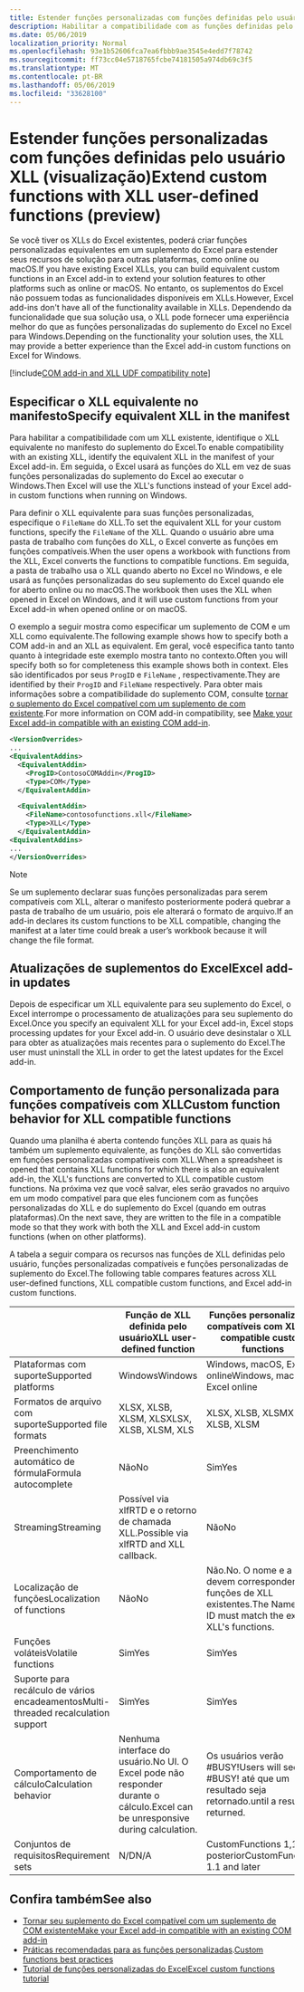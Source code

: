 ```yaml
---
title: Estender funções personalizadas com funções definidas pelo usuário XLL
description: Habilitar a compatibilidade com as funções definidas pelo usuário do Excel XLL que possuem funcionalidade equivalente às suas funções personalizadas (visualização)
ms.date: 05/06/2019
localization_priority: Normal
ms.openlocfilehash: 93e1b52606fca7ea6fbbb9ae3545e4edd7f78742
ms.sourcegitcommit: ff73cc04e5718765fcbe74181505a974db69c3f5
ms.translationtype: MT
ms.contentlocale: pt-BR
ms.lasthandoff: 05/06/2019
ms.locfileid: "33628100"
---
```

# <a name="extend-custom-functions-with-xll-user-defined-functions-preview"></a><span data-ttu-id="1afed-103">Estender funções personalizadas com funções definidas pelo usuário XLL (visualização)</span><span class="sxs-lookup"><span data-stu-id="1afed-103">Extend custom functions with XLL user-defined functions (preview)</span></span>

<span data-ttu-id="1afed-104">Se você tiver os XLLs do Excel existentes, poderá criar funções personalizadas equivalentes em um suplemento do Excel para estender seus recursos de solução para outras plataformas, como online ou macOS.</span><span class="sxs-lookup"><span data-stu-id="1afed-104">If you have existing Excel XLLs, you can build equivalent custom functions in an Excel add-in to extend your solution features to other platforms such as online or macOS.</span></span> <span data-ttu-id="1afed-105">No entanto, os suplementos do Excel não possuem todas as funcionalidades disponíveis em XLLs.</span><span class="sxs-lookup"><span data-stu-id="1afed-105">However, Excel add-ins don't have all of the functionality available in XLLs.</span></span> <span data-ttu-id="1afed-106">Dependendo da funcionalidade que sua solução usa, o XLL pode fornecer uma experiência melhor do que as funções personalizadas do suplemento do Excel no Excel para Windows.</span><span class="sxs-lookup"><span data-stu-id="1afed-106">Depending on the functionality your solution uses, the XLL may provide a better experience than the Excel add-in custom functions on Excel for Windows.</span></span>

[!include[COM add-in and XLL UDF compatibility note](../includes/xll-compatibility-note.md)]

## <a name="specify-equivalent-xll-in-the-manifest"></a><span data-ttu-id="1afed-107">Especificar o XLL equivalente no manifesto</span><span class="sxs-lookup"><span data-stu-id="1afed-107">Specify equivalent XLL in the manifest</span></span>

<span data-ttu-id="1afed-108">Para habilitar a compatibilidade com um XLL existente, identifique o XLL equivalente no manifesto do suplemento do Excel.</span><span class="sxs-lookup"><span data-stu-id="1afed-108">To enable compatibility with an existing XLL, identify the equivalent XLL in the manifest of your Excel add-in.</span></span> <span data-ttu-id="1afed-109">Em seguida, o Excel usará as funções do XLL em vez de suas funções personalizadas do suplemento do Excel ao executar o Windows.</span><span class="sxs-lookup"><span data-stu-id="1afed-109">Then Excel will use the XLL's functions instead of your Excel add-in custom functions when running on Windows.</span></span>

<span data-ttu-id="1afed-110">Para definir o XLL equivalente para suas funções personalizadas, especifique o `FileName` do XLL.</span><span class="sxs-lookup"><span data-stu-id="1afed-110">To set the equivalent XLL for your custom functions, specify the `FileName` of the XLL.</span></span> <span data-ttu-id="1afed-111">Quando o usuário abre uma pasta de trabalho com funções do XLL, o Excel converte as funções em funções compatíveis.</span><span class="sxs-lookup"><span data-stu-id="1afed-111">When the user opens a workbook with functions from the XLL, Excel converts the functions to compatible functions.</span></span> <span data-ttu-id="1afed-112">Em seguida, a pasta de trabalho usa o XLL quando aberto no Excel no Windows, e ele usará as funções personalizadas do seu suplemento do Excel quando ele for aberto online ou no macOS.</span><span class="sxs-lookup"><span data-stu-id="1afed-112">The workbook then uses the XLL when opened in Excel on Windows, and it will use custom functions from your Excel add-in when opened online or on macOS.</span></span>

<span data-ttu-id="1afed-113">O exemplo a seguir mostra como especificar um suplemento de COM e um XLL como equivalente.</span><span class="sxs-lookup"><span data-stu-id="1afed-113">The following example shows how to specify both a COM add-in and an XLL as equivalent.</span></span> <span data-ttu-id="1afed-114">Em geral, você especifica tanto tanto quanto à integridade este exemplo mostra tanto no contexto.</span><span class="sxs-lookup"><span data-stu-id="1afed-114">Often you will specify both so for completeness this example shows both in context.</span></span> <span data-ttu-id="1afed-115">Eles são identificados por seus `ProgID` e `FileName` , respectivamente.</span><span class="sxs-lookup"><span data-stu-id="1afed-115">They are identified by their `ProgID` and `FileName` respectively.</span></span> <span data-ttu-id="1afed-116">Para obter mais informações sobre a compatibilidade do suplemento COM, consulte [tornar o suplemento do Excel compatível com um suplemento de com existente](../develop/make-office-add-in-compatible-with-existing-com-add-in.md).</span><span class="sxs-lookup"><span data-stu-id="1afed-116">For more information on COM add-in compatibility, see [Make your Excel add-in compatible with an existing COM add-in](../develop/make-office-add-in-compatible-with-existing-com-add-in.md).</span></span>

```xml
<VersionOverrides>
...
<EquivalentAddins>
  <EquivalentAddin>
    <ProgID>ContosoCOMAddin</ProgID>
    <Type>COM</Type>
  </EquivalentAddin>

  <EquivalentAddin>
    <FileName>contosofunctions.xll</FileName>
    <Type>XLL</Type>
  </EquivalentAddin>
<EquivalentAddins>
...
</VersionOverrides>
```

> [!NOTE]
> <span data-ttu-id="1afed-117">Se um suplemento declarar suas funções personalizadas para serem compatíveis com XLL, alterar o manifesto posteriormente poderá quebrar a pasta de trabalho de um usuário, pois ele alterará o formato de arquivo.</span><span class="sxs-lookup"><span data-stu-id="1afed-117">If an add-in declares its custom functions to be XLL compatible, changing the manifest at a later time could break a user’s workbook because it will change the file format.</span></span>

## <a name="excel-add-in-updates"></a><span data-ttu-id="1afed-118">Atualizações de suplementos do Excel</span><span class="sxs-lookup"><span data-stu-id="1afed-118">Excel add-in updates</span></span>

<span data-ttu-id="1afed-119">Depois de especificar um XLL equivalente para seu suplemento do Excel, o Excel interrompe o processamento de atualizações para seu suplemento do Excel.</span><span class="sxs-lookup"><span data-stu-id="1afed-119">Once you specify an equivalent XLL for your Excel add-in, Excel stops processing updates for your Excel add-in.</span></span> <span data-ttu-id="1afed-120">O usuário deve desinstalar o XLL para obter as atualizações mais recentes para o suplemento do Excel.</span><span class="sxs-lookup"><span data-stu-id="1afed-120">The user must uninstall the XLL in order to get the latest updates for the Excel add-in.</span></span>

## <a name="custom-function-behavior-for-xll-compatible-functions"></a><span data-ttu-id="1afed-121">Comportamento de função personalizada para funções compatíveis com XLL</span><span class="sxs-lookup"><span data-stu-id="1afed-121">Custom function behavior for XLL compatible functions</span></span>

<span data-ttu-id="1afed-122">Quando uma planilha é aberta contendo funções XLL para as quais há também um suplemento equivalente, as funções do XLL são convertidas em funções personalizadas compatíveis com XLL.</span><span class="sxs-lookup"><span data-stu-id="1afed-122">When a spreadsheet is opened that contains XLL functions for which there is also an equivalent add-in, the XLL's functions are converted to XLL compatible custom functions.</span></span> <span data-ttu-id="1afed-123">Na próxima vez que você salvar, eles serão gravados no arquivo em um modo compatível para que eles funcionem com as funções personalizadas do XLL e do suplemento do Excel (quando em outras plataformas).</span><span class="sxs-lookup"><span data-stu-id="1afed-123">On the next save, they are written to the file in a compatible mode so that they work with both the XLL and Excel add-in custom functions (when on other platforms).</span></span>

<span data-ttu-id="1afed-124">A tabela a seguir compara os recursos nas funções de XLL definidas pelo usuário, funções personalizadas compatíveis e funções personalizadas de suplemento do Excel.</span><span class="sxs-lookup"><span data-stu-id="1afed-124">The following table compares features across XLL user-defined functions, XLL compatible custom functions, and Excel add-in custom functions.</span></span>

|         |<span data-ttu-id="1afed-125">Função de XLL definida pelo usuário</span><span class="sxs-lookup"><span data-stu-id="1afed-125">XLL user-defined function</span></span> |<span data-ttu-id="1afed-126">Funções personalizadas compatíveis com XLL</span><span class="sxs-lookup"><span data-stu-id="1afed-126">XLL compatible custom functions</span></span> |<span data-ttu-id="1afed-127">Função personalizada de suplemento do Excel</span><span class="sxs-lookup"><span data-stu-id="1afed-127">Excel add-in custom function</span></span> |
|---------|---------|---------|---------|
| <span data-ttu-id="1afed-128">Plataformas com suporte</span><span class="sxs-lookup"><span data-stu-id="1afed-128">Supported platforms</span></span> | <span data-ttu-id="1afed-129">Windows</span><span class="sxs-lookup"><span data-stu-id="1afed-129">Windows</span></span> | <span data-ttu-id="1afed-130">Windows, macOS, Excel online</span><span class="sxs-lookup"><span data-stu-id="1afed-130">Windows, macOS, Excel online</span></span> | <span data-ttu-id="1afed-131">Windows, macOS, Excel online</span><span class="sxs-lookup"><span data-stu-id="1afed-131">Windows, macOS, Excel online</span></span> |
| <span data-ttu-id="1afed-132">Formatos de arquivo com suporte</span><span class="sxs-lookup"><span data-stu-id="1afed-132">Supported file formats</span></span> | <span data-ttu-id="1afed-133">XLSX, XLSB, XLSM, XLS</span><span class="sxs-lookup"><span data-stu-id="1afed-133">XLSX, XLSB, XLSM, XLS</span></span> | <span data-ttu-id="1afed-134">XLSX, XLSB, XLSM</span><span class="sxs-lookup"><span data-stu-id="1afed-134">XLSX, XLSB, XLSM</span></span> | <span data-ttu-id="1afed-135">XLSX, XLSB, XLSM</span><span class="sxs-lookup"><span data-stu-id="1afed-135">XLSX, XLSB, XLSM</span></span> |
| <span data-ttu-id="1afed-136">Preenchimento automático de fórmula</span><span class="sxs-lookup"><span data-stu-id="1afed-136">Formula autocomplete</span></span> | <span data-ttu-id="1afed-137">Não</span><span class="sxs-lookup"><span data-stu-id="1afed-137">No</span></span> | <span data-ttu-id="1afed-138">Sim</span><span class="sxs-lookup"><span data-stu-id="1afed-138">Yes</span></span> | <span data-ttu-id="1afed-139">Sim</span><span class="sxs-lookup"><span data-stu-id="1afed-139">Yes</span></span> |
| <span data-ttu-id="1afed-140">Streaming</span><span class="sxs-lookup"><span data-stu-id="1afed-140">Streaming</span></span> | <span data-ttu-id="1afed-141">Possível via xlfRTD e o retorno de chamada XLL.</span><span class="sxs-lookup"><span data-stu-id="1afed-141">Possible via xlfRTD and XLL callback.</span></span> | <span data-ttu-id="1afed-142">Não</span><span class="sxs-lookup"><span data-stu-id="1afed-142">No</span></span> | <span data-ttu-id="1afed-143">Sim</span><span class="sxs-lookup"><span data-stu-id="1afed-143">Yes</span></span> |
| <span data-ttu-id="1afed-144">Localização de funções</span><span class="sxs-lookup"><span data-stu-id="1afed-144">Localization of functions</span></span> | <span data-ttu-id="1afed-145">Não</span><span class="sxs-lookup"><span data-stu-id="1afed-145">No</span></span> | <span data-ttu-id="1afed-146">Não.</span><span class="sxs-lookup"><span data-stu-id="1afed-146">No.</span></span> <span data-ttu-id="1afed-147">O nome e a ID devem corresponder às funções de XLL existentes.</span><span class="sxs-lookup"><span data-stu-id="1afed-147">The Name and ID must match the existing XLL's functions.</span></span> | <span data-ttu-id="1afed-148">Sim</span><span class="sxs-lookup"><span data-stu-id="1afed-148">Yes</span></span> |
| <span data-ttu-id="1afed-149">Funções voláteis</span><span class="sxs-lookup"><span data-stu-id="1afed-149">Volatile functions</span></span> | <span data-ttu-id="1afed-150">Sim</span><span class="sxs-lookup"><span data-stu-id="1afed-150">Yes</span></span> | <span data-ttu-id="1afed-151">Sim</span><span class="sxs-lookup"><span data-stu-id="1afed-151">Yes</span></span> | <span data-ttu-id="1afed-152">Sim</span><span class="sxs-lookup"><span data-stu-id="1afed-152">Yes</span></span> |
| <span data-ttu-id="1afed-153">Suporte para recálculo de vários encadeamentos</span><span class="sxs-lookup"><span data-stu-id="1afed-153">Multi-threaded recalculation support</span></span> | <span data-ttu-id="1afed-154">Sim</span><span class="sxs-lookup"><span data-stu-id="1afed-154">Yes</span></span> | <span data-ttu-id="1afed-155">Sim</span><span class="sxs-lookup"><span data-stu-id="1afed-155">Yes</span></span> | <span data-ttu-id="1afed-156">Sim</span><span class="sxs-lookup"><span data-stu-id="1afed-156">Yes</span></span> |
| <span data-ttu-id="1afed-157">Comportamento de cálculo</span><span class="sxs-lookup"><span data-stu-id="1afed-157">Calculation behavior</span></span> | <span data-ttu-id="1afed-158">Nenhuma interface do usuário.</span><span class="sxs-lookup"><span data-stu-id="1afed-158">No UI.</span></span> <span data-ttu-id="1afed-159">O Excel pode não responder durante o cálculo.</span><span class="sxs-lookup"><span data-stu-id="1afed-159">Excel can be unresponsive during calculation.</span></span> | <span data-ttu-id="1afed-160">Os usuários verão #BUSY!</span><span class="sxs-lookup"><span data-stu-id="1afed-160">Users will see #BUSY!</span></span> <span data-ttu-id="1afed-161">até que um resultado seja retornado.</span><span class="sxs-lookup"><span data-stu-id="1afed-161">until a result is returned.</span></span> | <span data-ttu-id="1afed-162">Os usuários verão #BUSY!</span><span class="sxs-lookup"><span data-stu-id="1afed-162">Users will see #BUSY!</span></span> <span data-ttu-id="1afed-163">até que um resultado seja retornado.</span><span class="sxs-lookup"><span data-stu-id="1afed-163">until a result is returned.</span></span> |
| <span data-ttu-id="1afed-164">Conjuntos de requisitos</span><span class="sxs-lookup"><span data-stu-id="1afed-164">Requirement sets</span></span> | <span data-ttu-id="1afed-165">N/D</span><span class="sxs-lookup"><span data-stu-id="1afed-165">N/A</span></span> | <span data-ttu-id="1afed-166">CustomFunctions 1,1 e posterior</span><span class="sxs-lookup"><span data-stu-id="1afed-166">CustomFunctions 1.1 and later</span></span> | <span data-ttu-id="1afed-167">CustomFunctions 1,1 e posterior</span><span class="sxs-lookup"><span data-stu-id="1afed-167">CustomFunctions 1.1 and later</span></span> |

## <a name="see-also"></a><span data-ttu-id="1afed-168">Confira também</span><span class="sxs-lookup"><span data-stu-id="1afed-168">See also</span></span>

- [<span data-ttu-id="1afed-169">Tornar seu suplemento do Excel compatível com um suplemento de COM existente</span><span class="sxs-lookup"><span data-stu-id="1afed-169">Make your Excel add-in compatible with an existing COM add-in</span></span>](../develop/make-office-add-in-compatible-with-existing-com-add-in.md)
- <span data-ttu-id="1afed-170">[Práticas recomendadas para as funções personalizadas](custom-functions-best-practices.md).</span><span class="sxs-lookup"><span data-stu-id="1afed-170">[Custom functions best practices](custom-functions-best-practices.md)</span></span>
- [<span data-ttu-id="1afed-171">Tutorial de funções personalizadas do Excel</span><span class="sxs-lookup"><span data-stu-id="1afed-171">Excel custom functions tutorial</span></span>](../tutorials/excel-tutorial-create-custom-functions.md)

